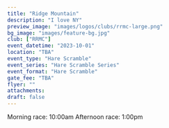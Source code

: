 ```yaml
---
title: "Ridge Mountain"
description: "I love NY"
preview_image: "images/logos/clubs/rrmc-large.png"
bg_image: "images/feature-bg.jpg"
club: ["RRMC"]
event_datetime: "2023-10-01"
location: "TBA"
event_type: "Hare Scramble"
event_series: "Hare Scramble Series"
event_format: "Hare Scramble"
gate_fee: "TBA"
flyer: ""
attachments:
draft: false
---
```


Morning race: 10:00am
Afternoon race: 1:00pm